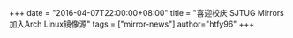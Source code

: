 +++
date = "2016-04-07T22:00:00+08:00"
title = "喜迎校庆 SJTUG Mirrors加入Arch Linux镜像源"
tags = ["mirror-news"]
author="htfy96"
+++


